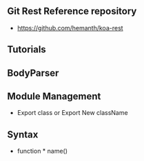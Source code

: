 ## Git Rest Reference repository
- https://github.com/hemanth/koa-rest

## Tutorials



## BodyParser

## Module Management
 - Export class or Export New className

## Syntax
- function * name()
 